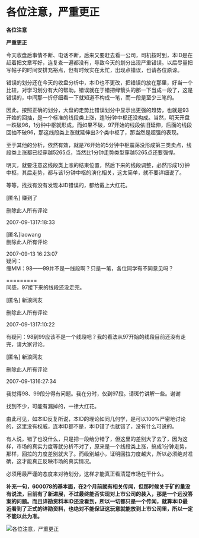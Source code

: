 各位注意，严重更正
====

			

**各位注意**

**严重更正**

今天收盘后事情不断、电话不断，后来又要赶去看一公司，司机按时到，本ID是在赶着把文章写好，连复查一遍都没有，导致今天的划分出现严重错误。以后尽量把写帖子的时间安排充裕点，但有时候实在太忙，出现点错误，也请各位原谅。

错误的划分还在今天的收盘分析中，本ID也不更改，把错误的放在那里，好当一个比较，对学习划分有大的帮助。错误就在于错把绿箭头的那一下当成一段了，这是错误的，中间那一折仔细看一下就知道不构成一笔，而一段是至少三笔的。

因此，按照正确的划分，大盘的走势比错误划分中显示出更强的趋势，也就是93开始的回抽，是一个标准的线段类上涨，连1分钟中枢还没构成。当然，明天开盘一跌破96，1分钟中枢就形成，而如果不破，97开始的线段依旧延伸，后面的线段回抽不破96，那这线段类上涨就延伸出3个类中枢了，那当然是超强的表现。

至于其他的分析，依然有效，就是76开始的5分钟中枢震荡没形成第三类卖点，线段类上涨都已经穿越5265点，当然比1分钟走势类型穿越5265点还要强悍。

明天，就要注意这线段类上涨的结束位置，然后下来的线段调整，必然形成1分钟中枢，其后走势，都与该1分钟中枢的演化相关，这太简单，就不要详细说了。

等等，找找有没有发现本ID错误的，都给戴上大红花。

[匿名] 赚到了

删除此人所有评论

[ ](http://my.blog.sina.com.cn/myblog/comment/newcommentdel.php?cms_id=486e105c01000cl1&id=178202&del_page=4)

2007-09-1317:18:33

[匿名]laowang  
删除此人所有评论  
  
2007-09-13 16:23:07  
疑问：  
缠MM：98——99并不是一线段啊？只是一笔，各位同学有不同意见吗？  
  
=========  
同感，97接下来的线段还没走完。

[匿名] 新浪网友

删除此人所有评论

[ ](http://my.blog.sina.com.cn/myblog/comment/newcommentdel.php?cms_id=486e105c01000cl1&id=178189&del_page=3)

2007-09-1317:10:22

有疑问：98到99应该不是一个线段吧？我的看法从97开始的线段目前还没有走完，请大家讨论。

[匿名] 新浪网友

删除此人所有评论

[ ](http://my.blog.sina.com.cn/myblog/comment/newcommentdel.php?cms_id=486e105c01000cl1&id=178130&del_page=2)

2007-09-1316:27:34

我觉得98、99段分得有问题。我在分时，仅到97段。请斑竹讲解一些。谢谢

找到不少，可能有漏掉的，一律大红花。

由此可见，如本ID反复所说，本ID的理论如同几何学，是可以100%严密地讨论的，这里没有权威，连本ID都不是，本ID错了也就错了，没有什么可说的。

有人说，错了也没什么，只是把一段给分错了，但这里的差别大了去了，因为这样，市场的真实力度等就分析不对了，原来是一个线段类上涨，搞成1分钟走势，那样，回拉的力度差别就大了。而级别越小，证明回拉力度越大，所以必须绝对准确，这才能真正反映市场的真实情况。

必须用最严谨的态度来对待划分，这样才能真正看清楚市场在干什么。

**补充一句，600078的基本面，在2个月前就有相关传闻，但那时候关于矿的量没有说法，目前有了新进展，不过最终能否实现对上市公司的装入，那是一个远没答案的问题。而且详勘资料本ID还没看到，所以一切都只是一个传闻，就算本ID最近看到了正式的详勘资料，也绝对不能保证这玩意就能放到上市公司里，所以一定不能以此为准。**

![各位注意，严重更正](http://simg.sinajs.cn/blog7style/images/common/sg_trans.gif)
